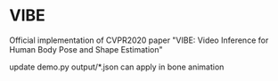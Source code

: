 # VIBE
Official implementation of CVPR2020 paper "VIBE: Video Inference for Human Body Pose and Shape Estimation"

update demo.py
output/*.json can apply in bone animation
